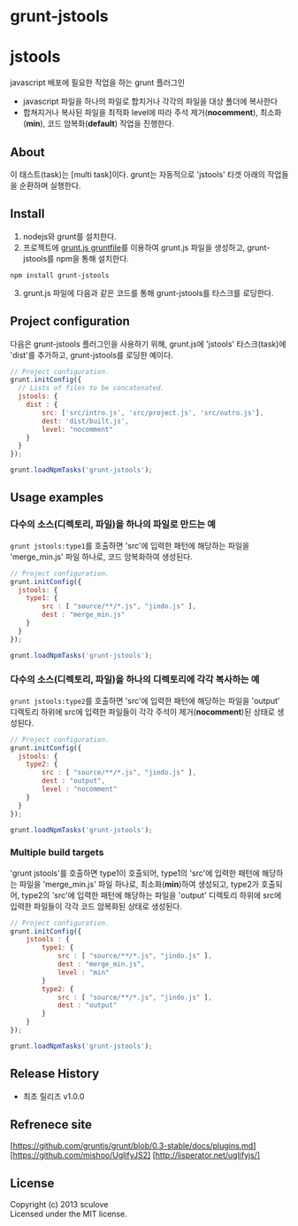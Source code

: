 # grunt-jstools

# jstools
javascript 배포에 필요한 작업을 하는 grunt 플러그인

- javascript 파일을 하나의 파일로 합치거나 각각의 파일을 대상 폴더에 복사한다
- 합쳐지거나 복사된 파일을 최적화 level에 따라 주석 제거(**nocomment**), 최소화(**min**), 코드 암복화(**default**) 작업을 진행한다.


## About
이 태스트(task)는 [multi task]이다. grunt는 자동적으로 'jstools' 타겟 아래의 작업들을 순환하며 실행한다.


## Install
1. nodejs와 grunt를 설치한다.
2. 프로젝트에 [grunt.js gruntfile][getting_started]를 이용하여 grunt.js 파일을 생성하고, grunt-jstools를 npm을 통해 설치한다.
```
npm install grunt-jstools
```
3. grunt.js 파일에 다음과 같은 코드를 통해 grunt-jstools를 타스크를 로딩한다.

[getting_started]: https://github.com/gruntjs/grunt/blob/0.3-stable/docs/getting_started.md


## Project configuration
다음은 grunt-jstools 플러그인을 사용하기 위해, grunt.js에 'jstools' 타스크(task)에 'dist'를 추가하고, grunt-jstools를 로딩한 예이다.

```javascript
// Project configuration.
grunt.initConfig({
  // Lists of files to be concatenated.
  jstools: {
  	dist : {
		src: ['src/intro.js', 'src/project.js', 'src/outro.js'],
		dest: 'dist/built.js',
		level: "nocomment"
  	}
  }
});

grunt.loadNpmTasks('grunt-jstools');
```

## Usage examples

### 다수의 소스(디렉토리, 파일)을 하나의 파일로 만드는 예
`grunt jstools:type1`를 호출하면 'src'에 입력한 패턴에 해당하는 파일을 'merge_min.js' 파일 하나로, 코드 암복화하여 생성된다.
```javascript
// Project configuration.
grunt.initConfig({
  jstools: {
    type1: {
		src : [ "source/**/*.js", "jindo.js" ],
		dest : "merge_min.js"
    }
  }
});

grunt.loadNpmTasks('grunt-jstools');
```

### 다수의 소스(디렉토리, 파일)을 하나의 디렉토리에 각각 복사하는 예
`grunt jstools:type2`를 호출하면 'src'에 입력한 패턴에 해당하는 파일을 'output' 디렉토리 하위에 src에 입력한 파일들이 각각 주석이 제거(**nocomment**)된 상태로 생성된다.
```javascript
// Project configuration.
grunt.initConfig({
  jstools: {
    type2: {
		src : [ "source/**/*.js", "jindo.js" ],
		dest : "output",
		level : "nocomment"
    }
  }
});

grunt.loadNpmTasks('grunt-jstools');
```

### Multiple build targets
'grunt jstools'를 호출하면 
type1이 호출되어, type1의 'src'에 입력한 패턴에 해당하는 파일을 'merge_min.js' 파일 하나로, 최소화(**min**)하여 생성되고,
type2가 호출되어, type2의 'src'에 입력한 패턴에 해당하는 파일을 'output' 디렉토리 하위에 src에 입력한 파일들이 각각 코드 암복화된 상태로 생성된다.


```javascript
// Project configuration.
grunt.initConfig({
	jstools : {
		type1: {
			src : [ "source/**/*.js", "jindo.js" ],
			dest : "merge_min.js",
			level : "min"
		}
		type2: {
			src : [ "source/**/*.js", "jindo.js" ],
			dest : "output"
		}
	}
});

grunt.loadNpmTasks('grunt-jstools');
```


## Release History
- 최초 릴리즈 v1.0.0


## Refrenece site
[https://github.com/gruntjs/grunt/blob/0.3-stable/docs/plugins.md]
[https://github.com/mishoo/UglifyJS2]
[http://lisperator.net/uglifyjs/]


## License
Copyright (c) 2013 sculove  
Licensed under the MIT license.
